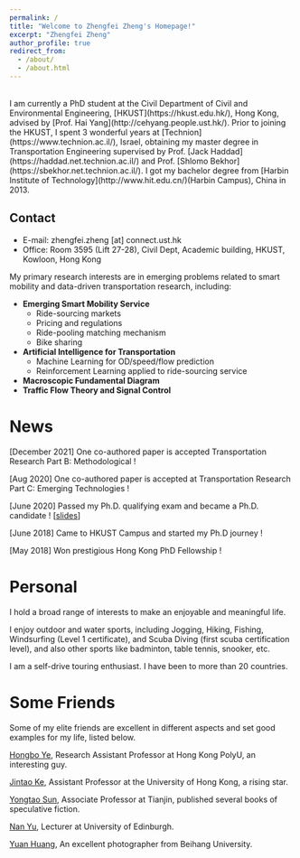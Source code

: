 ```yaml
---
permalink: /
title: "Welcome to Zhengfei Zheng's Homepage!"
excerpt: "Zhengfei Zheng"
author_profile: true
redirect_from: 
  - /about/
  - /about.html
---
```


<br>
I am currently a PhD student at the Civil Department of Civil and Environmental Engineering, [HKUST](https://hkust.edu.hk/), Hong Kong, advised by [Prof. Hai Yang](http://cehyang.people.ust.hk/). Prior to joining the HKUST, I spent 3 wonderful years at [Technion](https://www.technion.ac.il/), Israel, obtaining my master degree  in Transportation Engineering supervised by Prof. [Jack Haddad](https://haddad.net.technion.ac.il/) and Prof. [Shlomo Bekhor](https://sbekhor.net.technion.ac.il/). I got my bachelor degree from [Harbin Institute of Technology](http://www.hit.edu.cn/)(Harbin Campus), China in 2013. 

## Contact
- E-mail: zhengfei.zheng \[at\] connect.ust.hk  
- Office: Room 3595 (Lift 27-28), Civil Dept, Academic building, HKUST, Kowloon, Hong Kong


My primary research interests are in emerging problems related to smart mobility and data-driven transportation research, including: 
- **Emerging Smart Mobility Service**
    - Ride-sourcing markets
     - Pricing and regulations
     - Ride-pooling matching mechanism
    - Bike sharing
- **Artificial Intelligence for Transportation**
    - Machine Learning for OD/speed/flow prediction
    - Reinforcement Learning applied to ride-sourcing service
- **Macroscopic Fundamental Diagram**
- **Traffic Flow Theory and Signal Control**

 
News
======
\[December 2021\] One co-authored paper is accepted Transportation Research Part B: Methodological !

\[Aug 2020\] One co-authored paper is accepted at Transportation Research Part C: Emerging Technologies ! 

\[June 2020\] Passed my Ph.D. qualifying exam and became a Ph.D. candidate ! \[[slides](https://zf-z.github.io/files/Zhengfei_PhD_Qualifying%20Exam.pdf)\] 

\[June 2018\] Came to HKUST Campus and started my Ph.D journey !

\[May 2018\] Won prestigious Hong Kong PhD Fellowship !


Personal
======
I hold a broad range of interests to make an enjoyable and meaningful life. 

I enjoy outdoor and water sports, including Jogging, Hiking, Fishing, Windsurfing (Level 1 certificate), and Scuba Diving (first scuba certification level), and also other sports like badminton, table tennis, snooker, etc.

I am a self-drive touring enthusiast. I have been to more than 20 countries.


Some Friends
======
Some of my elite friends are excellent in different aspects and set good examples for my life, listed below.

[Hongbo Ye](https://hb-ye.github.io/), Research Assistant Professor at Hong Kong PolyU, an interesting guy. 

[Jintao Ke](https://sites.google.com/view/kejintao), Assistant Professor at the University of Hong Kong, a rising star. 

[Yongtao Sun](http://me.tju.edu.cn/faculty_teachers.action?cla=5&teacherid=1859), Associate Professor at Tianjin, published several books of speculative fiction.

[Nan Yu](https://www.eng.ed.ac.uk/about/people/dr-nan-yu), Lecturer at University of Edinburgh.

[Yuan Huang](https://huangyuan911.tuchong.com/work/), An excellent photographer from Beihang University.

<br>
<script type='text/javascript' id='clustrmaps' src='//cdn.clustrmaps.com/map_v2.js?cl=ffffff&w=700&t=n&d=mpTi8xj2lCObwxC4c87vWJy2QI8HwFljizTcfzRgyl4&co=0e5587&cmo=cad8d4&cmn=f9841c&ct=ffffff'></script>

